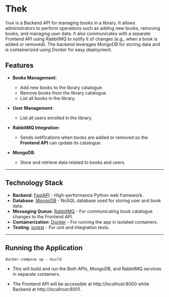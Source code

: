# Thek

`Thek` is a Backend API for managing books in a library. It allows administrators
to perform operations such as adding new books, removing books, and managing user data.
It also communicates with a separate Frontend API using RabbitMQ to notify it of changes
(e.g., when a book is added or removed). The backend leverages MongoDB for storing data
and is containerized using Docker for easy deployment.

## Features

- **Books Management**:

  - Add new books to the library catalogue.
  - Remove books from the library catalogue.
  - List all books in the library.

- **User Management**:

  - List all users enrolled in the library.

- **RabbitMQ Integration**:

  - Sends notifications when books are added or removed so the **Frontend API** can update its catalogue.

- **MongoDB**:
  - Store and retrieve data related to books and users.

---

## **Technology Stack**

- **Backend**: [FastAPI](https://fastapi.tiangolo.com/) - High-performance Python web framework.
- **Database**: [MongoDB](https://www.mongodb.com/) - NoSQL database used for storing user and book data.
- **Messaging Queue**: [RabbitMQ](https://www.rabbitmq.com/) - For communicating book catalogue changes to the Frontend API.
- **Containerization**: [Docker](https://www.docker.com/) - For running the app in isolated containers.
- **Testing**: [pytest](https://pytest.org/) - For unit and integration tests.

---

## Running the Application

```
docker-compose up --build
```

- This will build and run the Both APIs, MongoDB, and RabbitMQ services in separate containers.

- The Frontend API will be accessible at http://localhost:8000 while
  Backend at http://localhost:8001.
